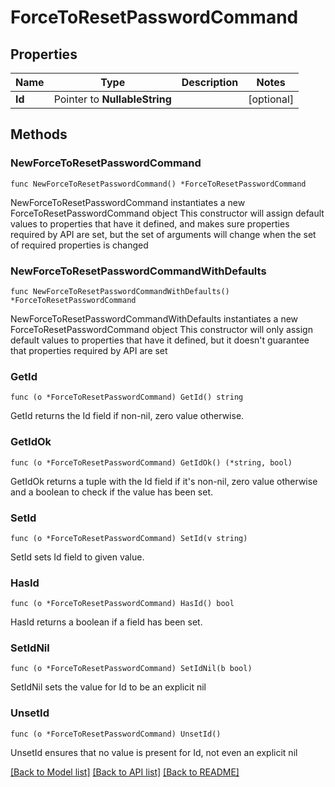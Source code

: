 # ForceToResetPasswordCommand

## Properties

Name | Type | Description | Notes
------------ | ------------- | ------------- | -------------
**Id** | Pointer to **NullableString** |  | [optional] 

## Methods

### NewForceToResetPasswordCommand

`func NewForceToResetPasswordCommand() *ForceToResetPasswordCommand`

NewForceToResetPasswordCommand instantiates a new ForceToResetPasswordCommand object
This constructor will assign default values to properties that have it defined,
and makes sure properties required by API are set, but the set of arguments
will change when the set of required properties is changed

### NewForceToResetPasswordCommandWithDefaults

`func NewForceToResetPasswordCommandWithDefaults() *ForceToResetPasswordCommand`

NewForceToResetPasswordCommandWithDefaults instantiates a new ForceToResetPasswordCommand object
This constructor will only assign default values to properties that have it defined,
but it doesn't guarantee that properties required by API are set

### GetId

`func (o *ForceToResetPasswordCommand) GetId() string`

GetId returns the Id field if non-nil, zero value otherwise.

### GetIdOk

`func (o *ForceToResetPasswordCommand) GetIdOk() (*string, bool)`

GetIdOk returns a tuple with the Id field if it's non-nil, zero value otherwise
and a boolean to check if the value has been set.

### SetId

`func (o *ForceToResetPasswordCommand) SetId(v string)`

SetId sets Id field to given value.

### HasId

`func (o *ForceToResetPasswordCommand) HasId() bool`

HasId returns a boolean if a field has been set.

### SetIdNil

`func (o *ForceToResetPasswordCommand) SetIdNil(b bool)`

 SetIdNil sets the value for Id to be an explicit nil

### UnsetId
`func (o *ForceToResetPasswordCommand) UnsetId()`

UnsetId ensures that no value is present for Id, not even an explicit nil

[[Back to Model list]](../README.md#documentation-for-models) [[Back to API list]](../README.md#documentation-for-api-endpoints) [[Back to README]](../README.md)


